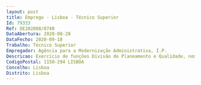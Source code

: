 ```yaml
--- 
layout: post
title: Emprego - Lisboa - Técnico Superior
Id: 79333
Ref: OE202008/0740
DataAbertura: 2020-08-28
DataFecho: 2020-09-18
Trabalho: Técnico Superior
Empregador: Agência para a Modernização Administrativa, I.P.
Descricao: Exercício de funções Divisão de Planeamento e Qualidade, nomeadamente   Definição de processos no âmbito da implementação do Sistema de Gestão da Qualidade, em curso   Gestão de processos CAF e acompanhamento das medidas de Melhoria   Tratamento de resultados e produção de relatórios   Elaboração de relatórios de reporte e apoio à tomada de decisão.
CodigoPostal: 1150-294 LISBOA
Concelho: Lisboa
Distrito: Lisboa
--- 
```

